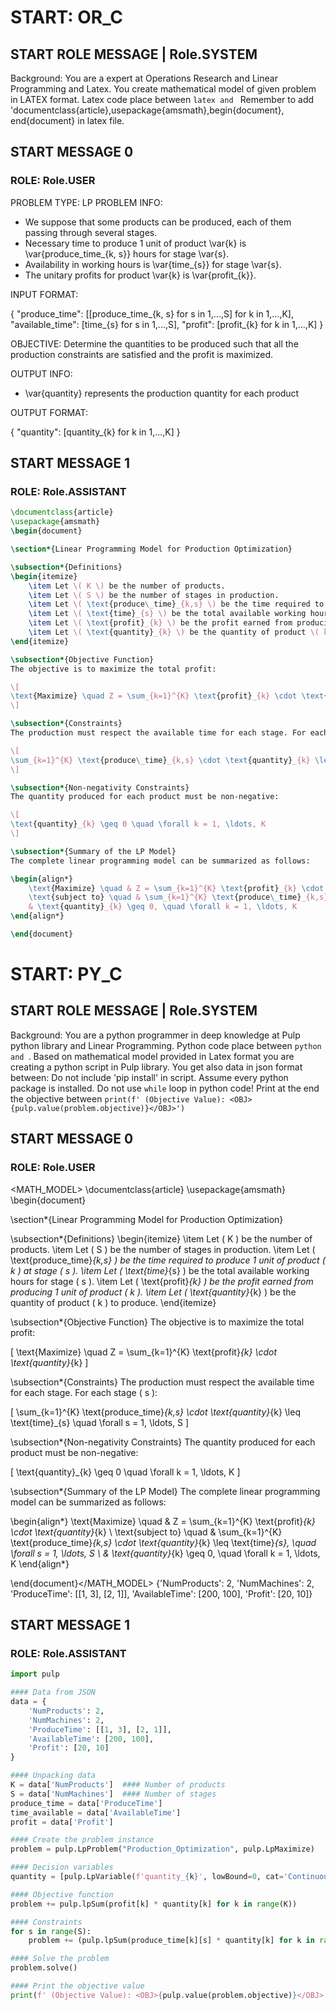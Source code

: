 # START: OR_C 
## START ROLE MESSAGE | Role.SYSTEM 
Background: You are a expert at Operations Research and Linear Programming and Latex. You create mathematical model of given problem in LATEX format. Latex code place between ```latex and ``` Remember to add 'documentclass{article},usepackage{amsmath},begin{document}, end{document} in latex file. 
## START MESSAGE 0 
### ROLE: Role.USER
<DESCRIPTION>
PROBLEM TYPE: LP
PROBLEM INFO:

- We suppose that some products can be produced, each of them passing through several stages.
- Necessary time to produce 1 unit of product \var{k} is \var{produce_time_{k, s}} hours for stage \var{s}.
- Availability in working hours is \var{time_{s}} for stage \var{s}. 
- The unitary profits for product \var{k} is \var{profit_{k}}.

INPUT FORMAT:

{
	"produce_time": [[produce_time_{k, s} for s in 1,...,S] for k in 1,...,K],
	"available_time": [time_{s} for s in 1,...,S],
	"profit": [profit_{k} for k in 1,...,K]
}


OBJECTIVE: Determine the quantities to be produced such that all the production constraints are satisfied and the profit is maximized.

OUTPUT INFO:

- \var{quantity} represents the production quantity for each product

OUTPUT FORMAT:

{
	"quantity": [quantity_{k} for k in 1,...,K]
}
</DESCRIPTION>


## START MESSAGE 1 
### ROLE: Role.ASSISTANT
```latex
\documentclass{article}
\usepackage{amsmath}
\begin{document}

\section*{Linear Programming Model for Production Optimization}

\subsection*{Definitions}
\begin{itemize}
    \item Let \( K \) be the number of products.
    \item Let \( S \) be the number of stages in production.
    \item Let \( \text{produce\_time}_{k,s} \) be the time required to produce 1 unit of product \( k \) at stage \( s \).
    \item Let \( \text{time}_{s} \) be the total available working hours for stage \( s \).
    \item Let \( \text{profit}_{k} \) be the profit earned from producing 1 unit of product \( k \).
    \item Let \( \text{quantity}_{k} \) be the quantity of product \( k \) to produce.
\end{itemize}

\subsection*{Objective Function}
The objective is to maximize the total profit:

\[
\text{Maximize} \quad Z = \sum_{k=1}^{K} \text{profit}_{k} \cdot \text{quantity}_{k}
\]

\subsection*{Constraints}
The production must respect the available time for each stage. For each stage \( s \):

\[
\sum_{k=1}^{K} \text{produce\_time}_{k,s} \cdot \text{quantity}_{k} \leq \text{time}_{s} \quad \forall s = 1, \ldots, S
\]

\subsection*{Non-negativity Constraints}
The quantity produced for each product must be non-negative:

\[
\text{quantity}_{k} \geq 0 \quad \forall k = 1, \ldots, K
\]

\subsection*{Summary of the LP Model}
The complete linear programming model can be summarized as follows:

\begin{align*}
    \text{Maximize} \quad & Z = \sum_{k=1}^{K} \text{profit}_{k} \cdot \text{quantity}_{k} \\
    \text{subject to} \quad & \sum_{k=1}^{K} \text{produce\_time}_{k,s} \cdot \text{quantity}_{k} \leq \text{time}_{s}, \quad \forall s = 1, \ldots, S \\
    & \text{quantity}_{k} \geq 0, \quad \forall k = 1, \ldots, K
\end{align*}

\end{document}
```

# START: PY_C 
## START ROLE MESSAGE | Role.SYSTEM 
Background: You are a python programmer in deep knowledge at Pulp python library and Linear Programming. Python code place between ```python and ```. Based on mathematical model provided in Latex format you are creating a python script in Pulp library. You get also data in json format between: <DATA></DATA> Do not include 'pip install' in script. Assume every python package is installed. Do not use `while` loop in python code! Print at the end the objective between <OBJ></OBJ> `print(f' (Objective Value): <OBJ>{pulp.value(problem.objective)}</OBJ>')` 
## START MESSAGE 0 
### ROLE: Role.USER
<MATH_MODEL>
\documentclass{article}
\usepackage{amsmath}
\begin{document}

\section*{Linear Programming Model for Production Optimization}

\subsection*{Definitions}
\begin{itemize}
    \item Let \( K \) be the number of products.
    \item Let \( S \) be the number of stages in production.
    \item Let \( \text{produce\_time}_{k,s} \) be the time required to produce 1 unit of product \( k \) at stage \( s \).
    \item Let \( \text{time}_{s} \) be the total available working hours for stage \( s \).
    \item Let \( \text{profit}_{k} \) be the profit earned from producing 1 unit of product \( k \).
    \item Let \( \text{quantity}_{k} \) be the quantity of product \( k \) to produce.
\end{itemize}

\subsection*{Objective Function}
The objective is to maximize the total profit:

\[
\text{Maximize} \quad Z = \sum_{k=1}^{K} \text{profit}_{k} \cdot \text{quantity}_{k}
\]

\subsection*{Constraints}
The production must respect the available time for each stage. For each stage \( s \):

\[
\sum_{k=1}^{K} \text{produce\_time}_{k,s} \cdot \text{quantity}_{k} \leq \text{time}_{s} \quad \forall s = 1, \ldots, S
\]

\subsection*{Non-negativity Constraints}
The quantity produced for each product must be non-negative:

\[
\text{quantity}_{k} \geq 0 \quad \forall k = 1, \ldots, K
\]

\subsection*{Summary of the LP Model}
The complete linear programming model can be summarized as follows:

\begin{align*}
    \text{Maximize} \quad & Z = \sum_{k=1}^{K} \text{profit}_{k} \cdot \text{quantity}_{k} \\
    \text{subject to} \quad & \sum_{k=1}^{K} \text{produce\_time}_{k,s} \cdot \text{quantity}_{k} \leq \text{time}_{s}, \quad \forall s = 1, \ldots, S \\
    & \text{quantity}_{k} \geq 0, \quad \forall k = 1, \ldots, K
\end{align*}

\end{document}</MATH_MODEL>
<DATA>
{'NumProducts': 2, 'NumMachines': 2, 'ProduceTime': [[1, 3], [2, 1]], 'AvailableTime': [200, 100], 'Profit': [20, 10]}</DATA>


## START MESSAGE 1 
### ROLE: Role.ASSISTANT
```python
import pulp

#### Data from JSON
data = {
    'NumProducts': 2,
    'NumMachines': 2,
    'ProduceTime': [[1, 3], [2, 1]],
    'AvailableTime': [200, 100],
    'Profit': [20, 10]
}

#### Unpacking data
K = data['NumProducts']  #### Number of products
S = data['NumMachines']  #### Number of stages
produce_time = data['ProduceTime']
time_available = data['AvailableTime']
profit = data['Profit']

#### Create the problem instance
problem = pulp.LpProblem("Production_Optimization", pulp.LpMaximize)

#### Decision variables
quantity = [pulp.LpVariable(f'quantity_{k}', lowBound=0, cat='Continuous') for k in range(K)]

#### Objective function
problem += pulp.lpSum(profit[k] * quantity[k] for k in range(K))

#### Constraints
for s in range(S):
    problem += (pulp.lpSum(produce_time[k][s] * quantity[k] for k in range(K)) <= time_available[s])

#### Solve the problem
problem.solve()

#### Print the objective value
print(f' (Objective Value): <OBJ>{pulp.value(problem.objective)}</OBJ>')
```

